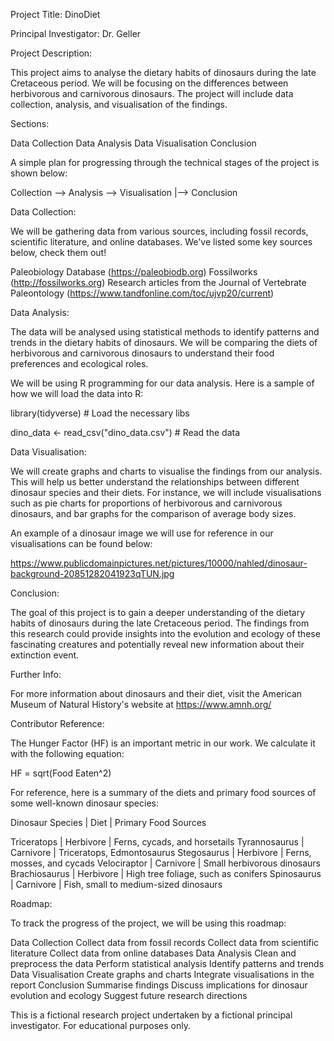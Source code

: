 Project Title: DinoDiet

Principal Investigator: Dr. Geller

Project Description:

This project aims to analyse the dietary habits of dinosaurs during 
the late Cretaceous period. We will be focusing on the differences
between herbivorous and carnivorous dinosaurs. The project will include
data collection, analysis, and visualisation of the findings.

Sections:

Data Collection
Data Analysis
Data Visualisation
Conclusion

A simple plan for progressing through the technical stages of the project
is shown below:

Collection --> Analysis --> Visualisation
                   |--> Conclusion

Data Collection:

We will be gathering data from various sources, including fossil records,
scientific literature, and online databases. We've listed some key sources
below, check them out!

Paleobiology Database (https://paleobiodb.org)
Fossilworks (http://fossilworks.org)
Research articles from the Journal of Vertebrate Paleontology (https://www.tandfonline.com/toc/ujvp20/current)

Data Analysis:

The data will be analysed using statistical methods to identify patterns
and trends in the dietary habits of dinosaurs. We will be comparing the
diets of herbivorous and carnivorous dinosaurs to understand their food
preferences and ecological roles.

We will be using R programming for our data analysis. Here is a sample
of how we will load the data into R:

library(tidyverse) # Load the necessary libs

dino_data <- read_csv("dino_data.csv") # Read the data

Data Visualisation:

We will create graphs and charts to visualise the findings from our analysis.
This will help us better understand the relationships between different dinosaur
species and their diets. For instance, we will include visualisations such as pie
charts for proportions of herbivorous and carnivorous dinosaurs, and bar graphs
for the comparison of average body sizes.

An example of a dinosaur image we will use for reference in our
visualisations can be found below:

https://www.publicdomainpictures.net/pictures/10000/nahled/dinosaur-background-20851282041923qTUN.jpg

Conclusion:

The goal of this project is to gain a deeper understanding of the dietary habits
of dinosaurs during the late Cretaceous period. The findings from this research
could provide insights into the evolution and ecology of these fascinating creatures
and potentially reveal new information about their extinction event.

Further Info:

For more information about dinosaurs and their diet, visit the American Museum of
Natural History's website at https://www.amnh.org/

Contributor Reference:

The Hunger Factor (HF) is an important metric in our work. We calculate it
with the following equation:

HF = sqrt(Food Eaten^2)

For reference, here is a summary of the diets and primary food sources
of some well-known dinosaur species:

Dinosaur Species | Diet      | Primary Food Sources

Triceratops      | Herbivore | Ferns, cycads, and horsetails
Tyrannosaurus    | Carnivore | Triceratops, Edmontosaurus
Stegosaurus      | Herbivore | Ferns, mosses, and cycads
Velociraptor     | Carnivore | Small herbivorous dinosaurs
Brachiosaurus    | Herbivore | High tree foliage, such as conifers
Spinosaurus      | Carnivore | Fish, small to medium-sized dinosaurs

Roadmap:

To track the progress of the project, we will be using this roadmap:

Data Collection
  Collect data from fossil records
  Collect data from scientific literature
  Collect data from online databases
Data Analysis
  Clean and preprocess the data
  Perform statistical analysis
  Identify patterns and trends
Data Visualisation
  Create graphs and charts
  Integrate visualisations in the report
Conclusion
  Summarise findings
  Discuss implications for dinosaur evolution and ecology
  Suggest future research directions

This is a fictional research project undertaken by a fictional principal investigator. For educational purposes only.
